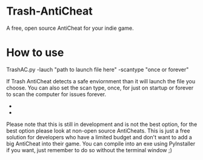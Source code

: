 # Trash-AntiCheat
A free, open source AntiCheat for your indie game.

# How to use
TrashAC.py -lauch "path to launch file here" -scantype "once or forever"

If Trash AntiCheat detects a safe enviornment than it will launch the file you choose. You can also set the scan type, once, for just on startup or forever to scan the computer for issues forever.

-
-

Please note that this is still in development and is not the best option, for the best option please look at non-open source AntiCheats. This is just a free solution for developers who have a limited budget and don't want to add a big AntiCheat into their game. You can compile into an exe using PyInstaller if you want, just remember to do so without the terminal window ;)
